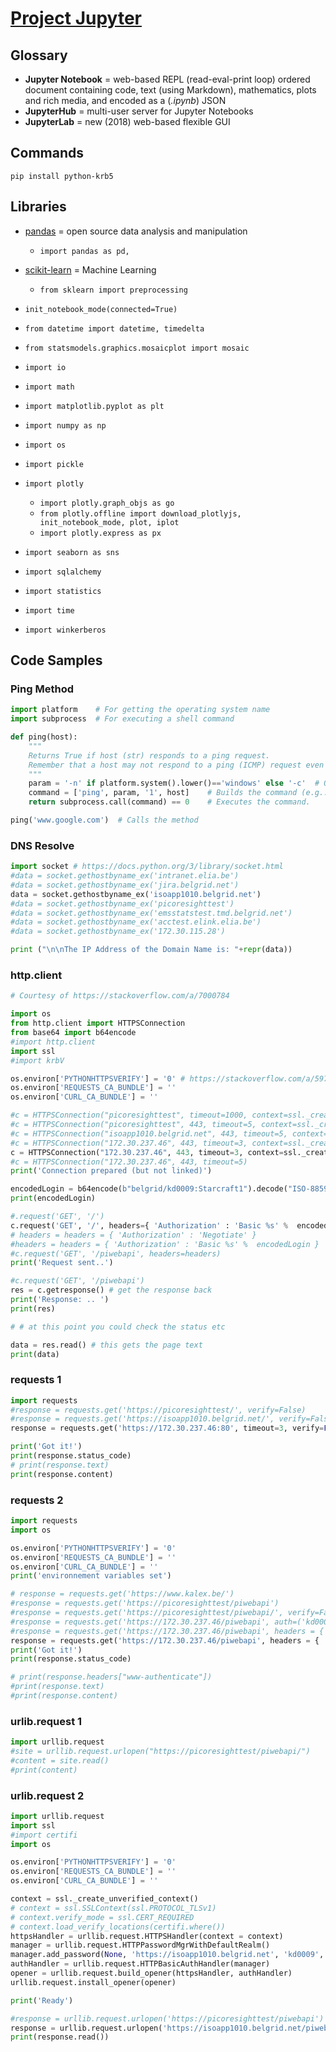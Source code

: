 # [Project Jupyter](https://jupyter.org/)

## Glossary

* **Jupyter Notebook** = web-based REPL (read-eval-print loop) ordered document containing code, text (using Markdown), mathematics, plots and rich media, and encoded as a (_.ipynb_) JSON
* **JupyterHub** = multi-user server for Jupyter Notebooks
* **JupyterLab** = new (2018) web-based flexible GUI

## Commands

`pip install python-krb5`

## Libraries

* [pandas](https://pandas.pydata.org/) = open source data analysis and manipulation
  * `import pandas as pd,`
* [scikit-learn](https://scikit-learn.org/) = Machine Learning
  * `from sklearn import preprocessing`

* `init_notebook_mode(connected=True)`
* `from datetime import datetime, timedelta`
* `from statsmodels.graphics.mosaicplot import mosaic`
* `import io`
* `import math`
* `import matplotlib.pyplot as plt`
* `import numpy as np`
* `import os`
* `import pickle`
* `import plotly`
  * `import plotly.graph_objs as go`
  * `from plotly.offline import download_plotlyjs, init_notebook_mode, plot, iplot`
  * `import plotly.express as px`
* `import seaborn as sns`
* `import sqlalchemy`
* `import statistics`
* `import time`
* `import winkerberos`

## Code Samples

### Ping Method

```Python
import platform    # For getting the operating system name
import subprocess  # For executing a shell command

def ping(host):
    """
    Returns True if host (str) responds to a ping request.
    Remember that a host may not respond to a ping (ICMP) request even if the host name is valid.
    """
    param = '-n' if platform.system().lower()=='windows' else '-c'  # Option for the number of packets as a function of
    command = ['ping', param, '1', host]    # Builds the command (e.g.: "ping -c 1 google.com")
    return subprocess.call(command) == 0    # Executes the command.

ping('www.google.com')  # Calls the method
```

### DNS Resolve

```Python
import socket # https://docs.python.org/3/library/socket.html
#data = socket.gethostbyname_ex('intranet.elia.be')
#data = socket.gethostbyname_ex('jira.belgrid.net')
data = socket.gethostbyname_ex('isoapp1010.belgrid.net')
#data = socket.gethostbyname_ex('picoresighttest')
#data = socket.gethostbyname_ex('emsstatstest.tmd.belgrid.net')
#data = socket.gethostbyname_ex('acctest.elink.elia.be')
#data = socket.gethostbyname_ex('172.30.115.28')

print ("\n\nThe IP Address of the Domain Name is: "+repr(data))  
```

### http.client

```Python
# Courtesy of https://stackoverflow.com/a/7000784

import os
from http.client import HTTPSConnection
from base64 import b64encode
#import http.client
import ssl
#import krbV

os.environ['PYTHONHTTPSVERIFY'] = '0' # https://stackoverflow.com/a/5971326
os.environ['REQUESTS_CA_BUNDLE'] = ''
os.environ['CURL_CA_BUNDLE'] = ''

#c = HTTPSConnection("picoresighttest", timeout=1000, context=ssl._create_unverified_context())
#c = HTTPSConnection("picoresighttest", 443, timeout=5, context=ssl._create_unverified_context())
#c = HTTPSConnection("isoapp1010.belgrid.net", 443, timeout=5, context=ssl._create_unverified_context())
#c = HTTPSConnection("172.30.237.46", 443, timeout=3, context=ssl._create_unverified_context())
c = HTTPSConnection("172.30.237.46", 443, timeout=3, context=ssl._create_unverified_context())
#c = HTTPSConnection("172.30.237.46", 443, timeout=5)
print('Connection prepared (but not linked)')

encodedLogin = b64encode(b"belgrid/kd0009:Starcraft1").decode("ISO-8859-1")
print(encodedLogin)

#.request('GET', '/')
c.request('GET', '/', headers={ 'Authorization' : 'Basic %s' %  encodedLogin })
# headers = headers = { 'Authorization' : 'Negotiate' }
#headers = headers = { 'Authorization' : 'Basic %s' %  encodedLogin }
#c.request('GET', '/piwebapi', headers=headers)
print('Request sent..')

#c.request('GET', '/piwebapi')
res = c.getresponse() # get the response back
print('Response: .. ')
print(res)

# # at this point you could check the status etc

data = res.read() # this gets the page text
print(data)
```

### requests 1

```Python
import requests
#response = requests.get('https://picoresighttest/', verify=False)
#response = requests.get('https://isoapp1010.belgrid.net/', verify=False)
response = requests.get('https://172.30.237.46:80', timeout=3, verify=False)

print('Got it!')
print(response.status_code)
# print(response.text)
print(response.content)
```

### requests 2

```Python
import requests
import os

os.environ['PYTHONHTTPSVERIFY'] = '0'
os.environ['REQUESTS_CA_BUNDLE'] = ''
os.environ['CURL_CA_BUNDLE'] = ''
print('environnement variables set')

# response = requests.get('https://www.kalex.be/')
#response = requests.get('https://picoresighttest/piwebapi')
#response = requests.get('https://picoresighttest/piwebapi/', verify=False)
#response = requests.get('https://172.30.237.46/piwebapi', auth=('kd0009', 'Starcraft1'), verify=False)
#response = requests.get('https://172.30.237.46/piwebapi', headers = { 'host' : 'picoresighttest' }, verify=False)
response = requests.get('https://172.30.237.46/piwebapi', headers = { 'host' : 'picoresighttest' }, auth=('belgrid/kd0009', 'Starcraft1'), verify=False)
print('Got it!')
print(response.status_code)

# print(response.headers["www-authenticate"])
#print(response.text)
#print(response.content)
```

### urlib.request 1

```Python
import urllib.request
#site = urllib.request.urlopen("https://picoresighttest/piwebapi/")
#content = site.read()
#print(content)
```

### urlib.request 2

```Python
import urllib.request
import ssl
#import certifi
import os

os.environ['PYTHONHTTPSVERIFY'] = '0'
os.environ['REQUESTS_CA_BUNDLE'] = ''
os.environ['CURL_CA_BUNDLE'] = ''

context = ssl._create_unverified_context()
# context = ssl.SSLContext(ssl.PROTOCOL_TLSv1)
# context.verify_mode = ssl.CERT_REQUIRED
# context.load_verify_locations(certifi.where())
httpsHandler = urllib.request.HTTPSHandler(context = context)
manager = urllib.request.HTTPPasswordMgrWithDefaultRealm()
manager.add_password(None, 'https://isoapp1010.belgrid.net', 'kd0009', 'Starcraft1')
authHandler = urllib.request.HTTPBasicAuthHandler(manager)
opener = urllib.request.build_opener(httpsHandler, authHandler)
urllib.request.install_opener(opener)

print('Ready')

#response = urllib.request.urlopen('https://picoresighttest/piwebapi')
response = urllib.request.urlopen('https://isoapp1010.belgrid.net/piwebapi')
print(response.read())
```
